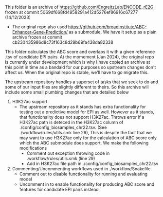 This folder is an archive of https://github.com/EngreitzLab/ENCODE_rE2G frozen at commit 5069df668fd4958291a412d5276ef86916c67277 (14/12/2023)
  - The original repo also used https://github.com/broadinstitute/ABC-Enhancer-Gene-Prediction/ as a submodule. We have it setup as a plain archive frozen at commit cb230435986d8c73f163c8d29b69fa438da82338

This folder calculates the ABC score and overlaps it with a given reference .tsv of candidate EPI pairs. At the momement (Jan 2024), the original repo is currently under development which is why I have copied an archive at this point in time as a bandaid for our purposes so upstream changes don't affect us. When the original repo is stable, we'll have to go migrate this.

The upstream repository handles a superset of tasks that we seek to do and some of our input files are slightly different to theirs. So this archive will include some small plumbing changes that are detailed below
  1. H3K27ac support
     - The upstream repository as it stands has extra functionality for testing out a predictive model for EPI as well. However as it stands, that functionality does not support H3K27ac. Throws error if a H3K27ac path is deteced in the H3K27ac column of ./config/config_biosamples_chr22.tsv. (See ./workflow/rules/utils.smk line 29), This is despite the fact that we may want to use H3K27ac only for the calculation of ABC score only which the ABC submodule does support. We make the following modifications
       - Comment out exception throwing code in .workflow/rules/utils.smk (line 29)
       - Add in H3K27ac file path in ./config/config_biosamples_chr22.tsv
  2. Commenting/Uncommenting workflows used in ./workflow/Snakefile
     - Comment out to disable functionality for running and evaluating model
     - Uncomment in to enable functionality for producing ABC score and features for candidate EPI pairs instead

 

